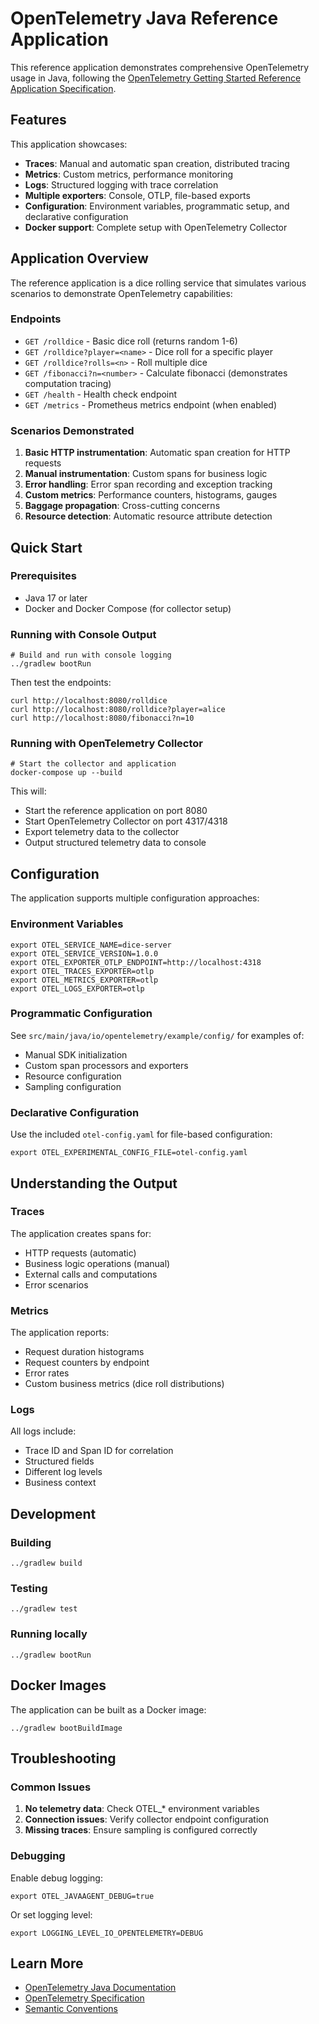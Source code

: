 # OpenTelemetry Java Reference Application

This reference application demonstrates comprehensive OpenTelemetry usage in Java, following the [OpenTelemetry Getting Started Reference Application Specification](https://opentelemetry.io/docs/getting-started/reference-application-specification/).

## Features

This application showcases:

- **Traces**: Manual and automatic span creation, distributed tracing
- **Metrics**: Custom metrics, performance monitoring
- **Logs**: Structured logging with trace correlation
- **Multiple exporters**: Console, OTLP, file-based exports
- **Configuration**: Environment variables, programmatic setup, and declarative configuration
- **Docker support**: Complete setup with OpenTelemetry Collector

## Application Overview

The reference application is a dice rolling service that simulates various scenarios to demonstrate OpenTelemetry capabilities:

### Endpoints

- `GET /rolldice` - Basic dice roll (returns random 1-6)
- `GET /rolldice?player=<name>` - Dice roll for a specific player
- `GET /rolldice?rolls=<n>` - Roll multiple dice
- `GET /fibonacci?n=<number>` - Calculate fibonacci (demonstrates computation tracing)
- `GET /health` - Health check endpoint
- `GET /metrics` - Prometheus metrics endpoint (when enabled)

### Scenarios Demonstrated

1. **Basic HTTP instrumentation**: Automatic span creation for HTTP requests
2. **Manual instrumentation**: Custom spans for business logic
3. **Error handling**: Error span recording and exception tracking
4. **Custom metrics**: Performance counters, histograms, gauges
5. **Baggage propagation**: Cross-cutting concerns
6. **Resource detection**: Automatic resource attribute detection

## Quick Start

### Prerequisites

- Java 17 or later
- Docker and Docker Compose (for collector setup)

### Running with Console Output

```shell
# Build and run with console logging
../gradlew bootRun
```

Then test the endpoints:
```shell
curl http://localhost:8080/rolldice
curl http://localhost:8080/rolldice?player=alice
curl http://localhost:8080/fibonacci?n=10
```

### Running with OpenTelemetry Collector

```shell
# Start the collector and application
docker-compose up --build
```

This will:
- Start the reference application on port 8080
- Start OpenTelemetry Collector on port 4317/4318
- Export telemetry data to the collector
- Output structured telemetry data to console

## Configuration

The application supports multiple configuration approaches:

### Environment Variables

```shell
export OTEL_SERVICE_NAME=dice-server
export OTEL_SERVICE_VERSION=1.0.0
export OTEL_EXPORTER_OTLP_ENDPOINT=http://localhost:4318
export OTEL_TRACES_EXPORTER=otlp
export OTEL_METRICS_EXPORTER=otlp
export OTEL_LOGS_EXPORTER=otlp
```

### Programmatic Configuration

See `src/main/java/io/opentelemetry/example/config/` for examples of:
- Manual SDK initialization
- Custom span processors and exporters
- Resource configuration
- Sampling configuration

### Declarative Configuration

Use the included `otel-config.yaml` for file-based configuration:

```shell
export OTEL_EXPERIMENTAL_CONFIG_FILE=otel-config.yaml
```

## Understanding the Output

### Traces

The application creates spans for:
- HTTP requests (automatic)
- Business logic operations (manual)
- External calls and computations
- Error scenarios

### Metrics

The application reports:
- Request duration histograms
- Request counters by endpoint
- Error rates
- Custom business metrics (dice roll distributions)

### Logs

All logs include:
- Trace ID and Span ID for correlation
- Structured fields
- Different log levels
- Business context

## Development

### Building

```shell
../gradlew build
```

### Testing

```shell
../gradlew test
```

### Running locally

```shell
../gradlew bootRun
```

## Docker Images

The application can be built as a Docker image:

```shell
../gradlew bootBuildImage
```

## Troubleshooting

### Common Issues

1. **No telemetry data**: Check OTEL_* environment variables
2. **Connection issues**: Verify collector endpoint configuration
3. **Missing traces**: Ensure sampling is configured correctly

### Debugging

Enable debug logging:
```shell
export OTEL_JAVAAGENT_DEBUG=true
```

Or set logging level:
```shell
export LOGGING_LEVEL_IO_OPENTELEMETRY=DEBUG
```

## Learn More

- [OpenTelemetry Java Documentation](https://opentelemetry.io/docs/languages/java/)
- [OpenTelemetry Specification](https://opentelemetry.io/docs/specs/otel/)
- [Semantic Conventions](https://opentelemetry.io/docs/specs/semconv/)